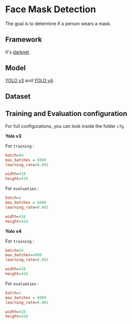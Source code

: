 # Face Mask Detection

The goal is to determine if a person wears a mask.

## Framework

It's [darknet](https://github.com/AlexeyAB/darknet).

## Model

[YOLO v3]() and [YOLO v4]().

## Dataset

## Training and Evaluation configuration

For full configurations, you can look inside the folder `cfg`.

**Yolo v3**

For `training` :
```ini
batch=64
max_batches = 6000
learning_rate=0.001

width=416
height=416
```

For `evaluation` :
```ini
batch=1
max_batches = 6000
learning_rate=0.001

width=416
height=416
```

**Yolo v4**

For `training` :
```ini
batch=64
max_batches=4000
learning_rate=0.001

width=416
height=416
```

For `evaluation` :
```ini
batch=1
max_batches = 6000
learning_rate=0.001

width=416
height=416
```